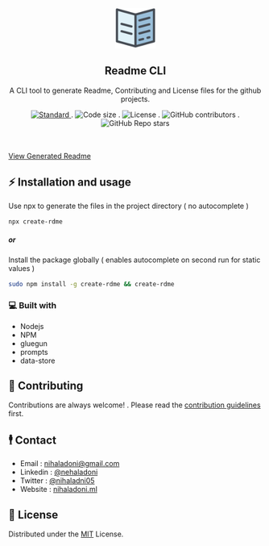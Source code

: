 <!-- PROJECT LOGO -->
<br />
<div align="center">
  <a href="https://github.com/nihaladoni/create-rdme">

<img src="images/logo.svg" alt="Logo" width="80" height="80" />



  </a>

  <h2 align="center">Readme CLI</h2>

  <p align="center">
    A CLI tool to generate Readme, Contributing and License files for the github projects.
  </p>

<!-- Shields -->
  <div align="center">
    <a href="https://standardjs.com">
      <img src="https://img.shields.io/badge/code%20style-standard-brightgreen.svg?style=flat"
        alt="Standard" />
    </a>
.
    <img src="https://img.shields.io/github/languages/code-size/nihaladoni/create-rdme?style=flat-square" alt="Code size" />
.
    <img src="https://img.shields.io/github/license/nihaladoni/create-rdme?style=flat-square" alt="License" />
.
    <img alt="GitHub contributors" src="https://img.shields.io/github/contributors/nihaladoni/create-rdme?style=flat-square">
.
    <img alt="GitHub Repo stars" src="https://img.shields.io/github/stars/nihaladoni/create-rdme?style=social">

  </div>

  <br />
  <br />
</div>


[View Generated Readme](GenReadme.md)


<!-- GETTING STARTED -->
## ⚡ Installation and usage

Use npx to generate the files in the project directory  ( no autocomplete )
```sh
npx create-rdme
```
<h5>or</h5>

Install the package globally ( enables autocomplete on second run for static values )

```sh
sudo npm install -g create-rdme && create-rdme
```


<!-- ABOUT THE PROJECT -->

### 💻 Built with

<ul>
  
  <li>Nodejs</li>
  
  <li>NPM</li>
  
  <li>gluegun</li>
  
  <li>prompts</li>
  
  <li>data-store</li>
  
</ul>

<!-- CONTRIBUTING -->

## 🌟 Contributing

Contributions are always welcome! . Please read the [contribution guidelines](CONTRIBUTING) first.

<!-- CONTACT -->
## 🕴️ Contact

- Email : [nihaladoni@gmail.com](mailto:nihaladoni@gmail.com)
- Linkedin : [@nehaladoni](https://linkedin.com/in/nehaladoni)
- Twitter : [@nihaladni05](https://twitter.com/nihaladni05)
- Website : [nihaladoni.ml](nihaladoni.ml)


<!-- LICENSE -->
## 🔔 License

Distributed under the [MIT](LICENSE) License.
